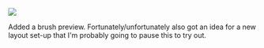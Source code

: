 ![](https://db-feed.s3.us-east-1.amazonaws.com/next-s3-uploads/ac4374a9-cd52-4710-8f67-cbfb46943647/gif-2022-10-19_13-25-41%25402x.gif)

Added a brush preview. Fortunately/unfortunately also got an idea for a new layout set-up that I'm probably going to pause this to try out.
